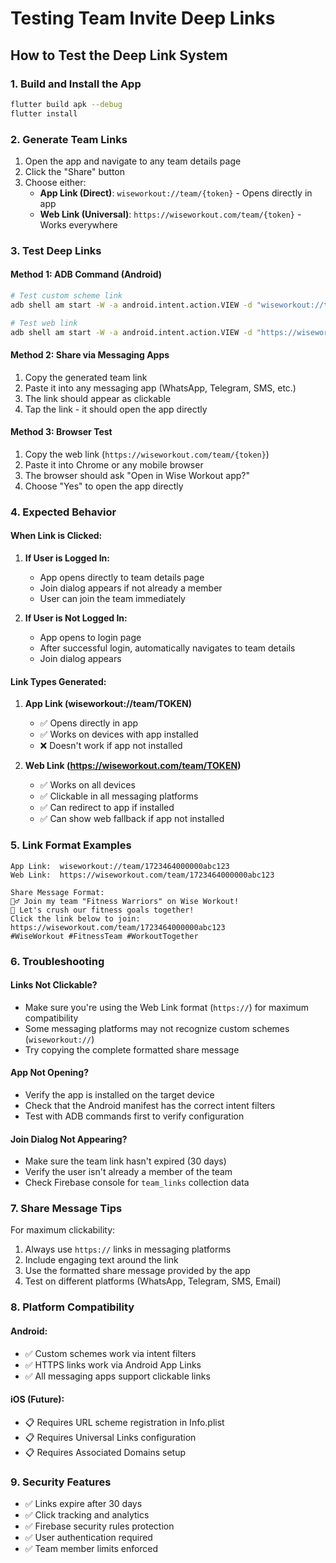 # Testing Team Invite Deep Links

## How to Test the Deep Link System

### 1. Build and Install the App
```bash
flutter build apk --debug
flutter install
```

### 2. Generate Team Links
1. Open the app and navigate to any team details page
2. Click the "Share" button
3. Choose either:
   - **App Link (Direct)**: `wiseworkout://team/{token}` - Opens directly in app
   - **Web Link (Universal)**: `https://wiseworkout.com/team/{token}` - Works everywhere

### 3. Test Deep Links

#### Method 1: ADB Command (Android)
```bash
# Test custom scheme link
adb shell am start -W -a android.intent.action.VIEW -d "wiseworkout://team/1723464000000abc123" com.example.wise_workout_app

# Test web link  
adb shell am start -W -a android.intent.action.VIEW -d "https://wiseworkout.com/team/1723464000000abc123" com.example.wise_workout_app
```

#### Method 2: Share via Messaging Apps
1. Copy the generated team link
2. Paste it into any messaging app (WhatsApp, Telegram, SMS, etc.)
3. The link should appear as clickable
4. Tap the link - it should open the app directly

#### Method 3: Browser Test
1. Copy the web link (`https://wiseworkout.com/team/{token}`)
2. Paste it into Chrome or any mobile browser
3. The browser should ask "Open in Wise Workout app?"
4. Choose "Yes" to open the app directly

### 4. Expected Behavior

#### When Link is Clicked:
1. **If User is Logged In:**
   - App opens directly to team details page
   - Join dialog appears if not already a member
   - User can join the team immediately

2. **If User is Not Logged In:**
   - App opens to login page
   - After successful login, automatically navigates to team details
   - Join dialog appears

#### Link Types Generated:

1. **App Link (wiseworkout://team/TOKEN)**
   - ✅ Opens directly in app
   - ✅ Works on devices with app installed
   - ❌ Doesn't work if app not installed

2. **Web Link (https://wiseworkout.com/team/TOKEN)**
   - ✅ Works on all devices
   - ✅ Clickable in all messaging platforms
   - ✅ Can redirect to app if installed
   - ✅ Can show web fallback if app not installed

### 5. Link Format Examples

```
App Link:  wiseworkout://team/1723464000000abc123
Web Link:  https://wiseworkout.com/team/1723464000000abc123

Share Message Format:
🏃‍♂️ Join my team "Fitness Warriors" on Wise Workout!
💪 Let's crush our fitness goals together!
Click the link below to join:
https://wiseworkout.com/team/1723464000000abc123
#WiseWorkout #FitnessTeam #WorkoutTogether
```

### 6. Troubleshooting

#### Links Not Clickable?
- Make sure you're using the Web Link format (`https://`) for maximum compatibility
- Some messaging platforms may not recognize custom schemes (`wiseworkout://`)
- Try copying the complete formatted share message

#### App Not Opening?
- Verify the app is installed on the target device
- Check that the Android manifest has the correct intent filters
- Test with ADB commands first to verify configuration

#### Join Dialog Not Appearing?
- Make sure the team link hasn't expired (30 days)
- Verify the user isn't already a member of the team
- Check Firebase console for `team_links` collection data

### 7. Share Message Tips

For maximum clickability:
1. Always use `https://` links in messaging platforms
2. Include engaging text around the link
3. Use the formatted share message provided by the app
4. Test on different platforms (WhatsApp, Telegram, SMS, Email)

### 8. Platform Compatibility

#### Android:
- ✅ Custom schemes work via intent filters
- ✅ HTTPS links work via Android App Links
- ✅ All messaging apps support clickable links

#### iOS (Future):
- 📋 Requires URL scheme registration in Info.plist
- 📋 Requires Universal Links configuration
- 📋 Requires Associated Domains setup

### 9. Security Features

- ✅ Links expire after 30 days
- ✅ Click tracking and analytics
- ✅ Firebase security rules protection
- ✅ User authentication required
- ✅ Team member limits enforced
